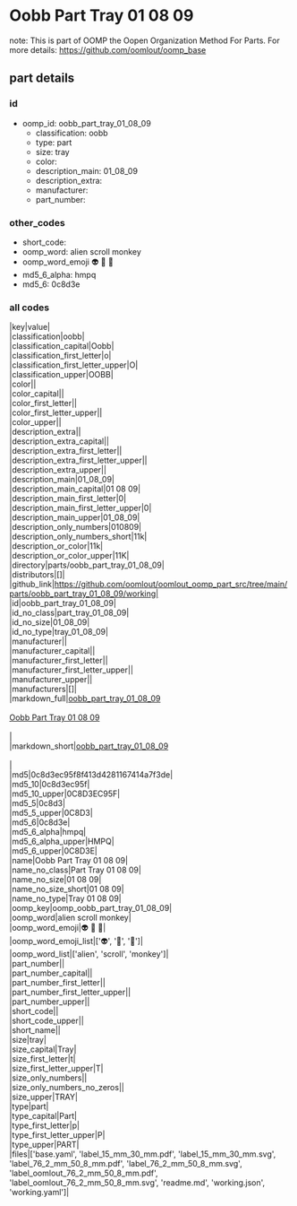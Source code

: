 # Oobb Part Tray 01 08 09  

note: This is part of OOMP the Oopen Organization Method For Parts. For more details: https://github.com/oomlout/oomp_base

##  part details





### id
* oomp_id: oobb_part_tray_01_08_09
  * classification: oobb
  * type: part
  * size: tray
  * color: 
  * description_main: 01_08_09
  * description_extra: 
  * manufacturer: 
  * part_number: 

### other_codes
* short_code: 
* oomp_word: alien scroll monkey
* oomp_word_emoji :alien: :scroll: :monkey:
* md5_6_alpha: hmpq
* md5_6: 0c8d3e

### all codes 
|key|value|  
|classification|oobb|  
|classification_capital|Oobb|  
|classification_first_letter|o|  
|classification_first_letter_upper|O|  
|classification_upper|OOBB|  
|color||  
|color_capital||  
|color_first_letter||  
|color_first_letter_upper||  
|color_upper||  
|description_extra||  
|description_extra_capital||  
|description_extra_first_letter||  
|description_extra_first_letter_upper||  
|description_extra_upper||  
|description_main|01_08_09|  
|description_main_capital|01 08 09|  
|description_main_first_letter|0|  
|description_main_first_letter_upper|0|  
|description_main_upper|01_08_09|  
|description_only_numbers|010809|  
|description_only_numbers_short|11k|  
|description_or_color|11k|  
|description_or_color_upper|11K|  
|directory|parts/oobb_part_tray_01_08_09|  
|distributors|[]|  
|github_link|https://github.com/oomlout/oomlout_oomp_part_src/tree/main/parts/oobb_part_tray_01_08_09/working|  
|id|oobb_part_tray_01_08_09|  
|id_no_class|part_tray_01_08_09|  
|id_no_size|01_08_09|  
|id_no_type|tray_01_08_09|  
|manufacturer||  
|manufacturer_capital||  
|manufacturer_first_letter||  
|manufacturer_first_letter_upper||  
|manufacturer_upper||  
|manufacturers|[]|  
|markdown_full|[oobb_part_tray_01_08_09](https://github.com/oomlout/oomlout_oomp_part_src/tree/main/parts/oobb_part_tray_01_08_09/working)<br>[](https://github.com/oomlout/oomlout_oomp_part_src/tree/main/parts/oobb_part_tray_01_08_09/working)<br>[Oobb Part Tray 01 08 09](https://github.com/oomlout/oomlout_oomp_part_src/tree/main/parts/oobb_part_tray_01_08_09/working)<br><br>|  
|markdown_short|[oobb_part_tray_01_08_09](https://github.com/oomlout/oomlout_oomp_part_src/tree/main/parts/oobb_part_tray_01_08_09/working)<br><br>|  
|md5|0c8d3ec95f8f413d4281167414a7f3de|  
|md5_10|0c8d3ec95f|  
|md5_10_upper|0C8D3EC95F|  
|md5_5|0c8d3|  
|md5_5_upper|0C8D3|  
|md5_6|0c8d3e|  
|md5_6_alpha|hmpq|  
|md5_6_alpha_upper|HMPQ|  
|md5_6_upper|0C8D3E|  
|name|Oobb Part Tray 01 08 09|  
|name_no_class|Part Tray 01 08 09|  
|name_no_size|01 08 09|  
|name_no_size_short|01 08 09|  
|name_no_type|Tray 01 08 09|  
|oomp_key|oomp_oobb_part_tray_01_08_09|  
|oomp_word|alien scroll monkey|  
|oomp_word_emoji|:alien: :scroll: :monkey:|  
|oomp_word_emoji_list|[':alien:', ':scroll:', ':monkey:']|  
|oomp_word_list|['alien', 'scroll', 'monkey']|  
|part_number||  
|part_number_capital||  
|part_number_first_letter||  
|part_number_first_letter_upper||  
|part_number_upper||  
|short_code||  
|short_code_upper||  
|short_name||  
|size|tray|  
|size_capital|Tray|  
|size_first_letter|t|  
|size_first_letter_upper|T|  
|size_only_numbers||  
|size_only_numbers_no_zeros||  
|size_upper|TRAY|  
|type|part|  
|type_capital|Part|  
|type_first_letter|p|  
|type_first_letter_upper|P|  
|type_upper|PART|  
|files|['base.yaml', 'label_15_mm_30_mm.pdf', 'label_15_mm_30_mm.svg', 'label_76_2_mm_50_8_mm.pdf', 'label_76_2_mm_50_8_mm.svg', 'label_oomlout_76_2_mm_50_8_mm.pdf', 'label_oomlout_76_2_mm_50_8_mm.svg', 'readme.md', 'working.json', 'working.yaml']|  
